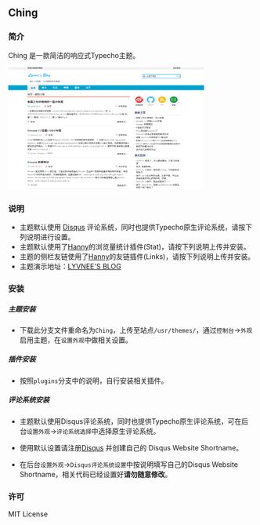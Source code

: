 ## Ching

### 简介

Ching 是一款简洁的响应式Typecho主题。

![Ching预览图](./screenshot.png)

### 说明

- 主题默认使用 [Disqus][1] 评论系统，同时也提供Typecho原生评论系统，请按下列说明进行设置。
- 主题默认使用了[Hanny][2]的浏览量统计插件(Stat)，请按下列说明上传并安装。
- 主题的侧栏友链使用了[Hanny][2]的友链插件(Links)，请按下列说明上传并安装。
- 主题演示地址：[LYVNEE'S BLOG][3]

### 安装

##### 主题安装

- 下载此分支文件重命名为`Ching`，上传至站点`/usr/themes/`，通过`控制台`->`外观`启用主题，在`设置外观`中做相关设置。

##### 插件安装

- 按照`plugins`分支中的说明，自行安装相关插件。

##### 评论系统安装

- 主题默认使用Disqus评论系统，同时也提供Typecho原生评论系统，可在后台`设置外观`->`评论系统选择`中选择原生评论系统。

- 使用默认设置请注册[Disqus][1] 并创建自己的 Disqus Website Shortname。

- 在后台`设置外观`->`Disqus评论系统设置`中按说明填写自己的Disqus Website Shortname，相关代码已经设置好**请勿随意修改**。

### 许可

MIT License

[1]: https://disqus.com/
[2]: http://www.imhan.com
[3]: https://lyvnee.com/